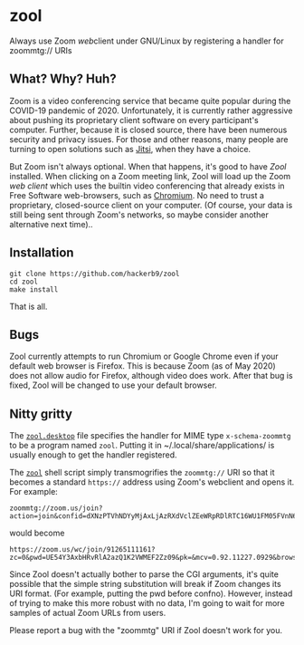 # zool

Always use Zoom *web*client under GNU/Linux by registering a handler
for zoommtg:// URIs

## What? Why? Huh?

Zoom is a video conferencing service that became quite popular during
the COVID-19 pandemic of 2020. Unfortunately, it is currently rather
aggressive about pushing its proprietary client software on every
participant's computer. Further, because it is closed source, there
have been numerous security and privacy issues. For those and other
reasons, many people are turning to open solutions such as
[Jitsi](jitsi.org), when they have a choice.

But Zoom isn't always optional. When that happens, it's good to have
*Zool* installed. When clicking on a Zoom meeting link, Zool will load
up the Zoom *web client* which uses the builtin video conferencing
that already exists in Free Software web-browsers, such as
[Chromium](https://www.chromium.org/developers/how-tos/get-the-code).
No need to trust a proprietary, closed-source client on your computer.
(Of course, your data is still being sent through Zoom's networks, so
maybe consider another alternative next time)..

## Installation

```
git clone https://github.com/hackerb9/zool
cd zool
make install
```

That is all.

## Bugs

Zool currently attempts to run Chromium or Google Chrome even if your
default web browser is Firefox. This is because Zoom (as of May 2020)
does not allow audio for Firefox, although video does work. After that
bug is fixed, Zool will be changed to use your default browser.

## Nitty gritty

The [`zool.desktop`](https://github.com/hackerb9/zool/blob/master/zool.desktop)
file specifies the handler for MIME type `x-schema-zoommtg` to be a
program named `zool`. Putting it in ~/.local/share/applications/ is
usually enough to get the handler registered.

The [`zool`](https://github.com/hackerb9/zool/blob/master/zool) 
shell script simply transmogrifies the `zoommtg://` URI so that it
becomes a standard `https://` address using Zoom's webclient and opens
it. For example:

```
zoommtg://zoom.us/join?action=join&confid=dXNzPTVhNDYyMjAxLjAzRXdVclZEeWRpRDlRTC16WU1FM05FVnN6c0pFVk9uanpRWlJjQjVQUzAzbkp3eVkwU1RnZ1g5U2pScDhjakRfOG5KeTRzcXhCSHVJVG1La2Z5aGlBJTNEJTNEJnRpZD01OTVkMzMzMDdmYTc0OTk5YjcyYWQ3ZTUzMjllNmFiMA%3D%3D&confno=91265111161&zc=0&pwd=UE54Y3AxbHRvRlA2azQ1K2VWMEF2Zz09&pk=&mcv=0.92.11227.0929&browser=chrome
```

would become

```
https://zoom.us/wc/join/91265111161?zc=0&pwd=UE54Y3AxbHRvRlA2azQ1K2VWMEF2Zz09&pk=&mcv=0.92.11227.0929&browser=chrome
```

Since Zool doesn't actually bother to parse the CGI arguments, it's
quite possible that the simple string substitution will break if Zoom
changes its URI format. (For example, putting the pwd before confno).
However, instead of trying to make this more robust with no data, I'm
going to wait for more samples of actual Zoom URLs from users.

Please report a bug with the "zoommtg" URI if Zool doesn't work for you.

